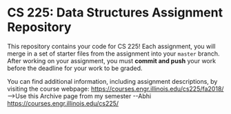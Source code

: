 # CS 225: Data Structures Assignment Repository

This repository contains your code for CS 225!  Each assignment, you will merge in a set of starter files from the assignment into your `master` branch.  After working on your assignment, you must **commit and push** your work before the deadline for your work to be graded.

You can find additional information, including assignment descriptions, by visiting the course webpage: 
https://courses.engr.illinois.edu/cs225/fa2018/ -->Use this Archive page from my semester --Abhi
https://courses.engr.illinois.edu/cs225/
